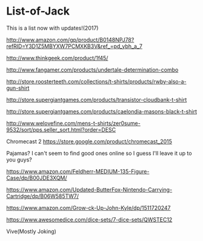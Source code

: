 # List-of-Jack
This is a list now with updates!(2017)

http://www.amazon.com/gp/product/B0148NPJ78?refRID=Y3D1Z5MBYXW7PCMXKB3V&ref_=pd_ybh_a_7

http://www.thinkgeek.com/product/1f45/

http://www.fangamer.com/products/undertale-determination-combo

http://store.roosterteeth.com/collections/t-shirts/products/rwby-also-a-gun-shirt

http://store.supergiantgames.com/products/transistor-cloudbank-t-shirt

http://store.supergiantgames.com/products/caelondia-masons-black-t-shirt

http://www.welovefine.com/mens-t-shirts/zer0sume-9532/sort/pps.seller_sort.html?order=DESC

Chromecast 2 https://store.google.com/product/chromecast_2015

Pajamas? I can't seem to find good ones online so I guess I'll leave it up to you guys?

https://www.amazon.com/Feldherr-MEDIUM-135-Figure-Case/dp/B00JDE3XQM/

https://www.amazon.com/Updated-ButterFox-Nintendo-Carrying-Cartridge/dp/B06W585TW7/

https://www.amazon.com/Grow-ck-Up-John-Kyle/dp/1511720247

https://www.awesomedice.com/dice-sets/7-dice-sets/QWSTEC12



Vive(Mostly Joking)
